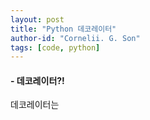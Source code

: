 ```yaml
---
layout: post
title: "Python 데코레이터"
author-id: "Cornelii. G. Son"
tags: [code, python]
---
```


#### - 데코레이터?!

데코레이터는 